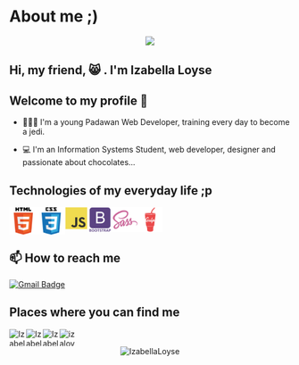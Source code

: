 # About me ;)

<p align="center">
<img src="https://img.shields.io/static/v1?label=Dev&message=IzabellaLoyse&color=13f3cb&style=for-the-badge&logo=github">
</p>

## **Hi, my friend, 😸 . I'm Izabella Loyse**

## **Welcome to my profile** 🖖

- 👩🏼‍💻 I'm a young Padawan Web Developer, training every day to become a jedi.

- 💻 I'm an Information Systems Student, web developer, designer and passionate about chocolates...

## Technologies of my everyday life ;p

<img align="left" src="https://raw.githubusercontent.com/IzabellaLoyse/IzabellaLoyse/7a5a4c8801cc7712a7855a429ad45fafb11abbad/html.svg" alt="HTML" width="50" height="50">

<img align="left" src="https://raw.githubusercontent.com/IzabellaLoyse/IzabellaLoyse/7a5a4c8801cc7712a7855a429ad45fafb11abbad/css.svg" alt="CSS" width="50" height="50">

<img align="left" src="https://raw.githubusercontent.com/IzabellaLoyse/IzabellaLoyse/7a5a4c8801cc7712a7855a429ad45fafb11abbad/js.svg" alt="JavaScript" width="40" height="40">

<img align="left" src="https://raw.githubusercontent.com/IzabellaLoyse/IzabellaLoyse/7a5a4c8801cc7712a7855a429ad45fafb11abbad/bootstrap.svg" alt="Bootstrap" width="45" height="45">

<img align="left" src="https://raw.githubusercontent.com/IzabellaLoyse/IzabellaLoyse/7a5a4c8801cc7712a7855a429ad45fafb11abbad/sass.svg" alt="Sass" width="45" height="45">

<img align="left" src="https://raw.githubusercontent.com/IzabellaLoyse/IzabellaLoyse/3288d591c59e4fccd0b66c52fd587328b23675c8/gulp-plain.svg" alt="Gulp" width="45" height="45"> <br>

<br>

## 📫 How to reach me

[![Gmail Badge](https://img.shields.io/badge/-izabellaloysedev@gmail.com-c14438?style=flat-square&logo=Gmail&logoColor=white&link=mailto:izabellaloysedev@gmail.com)](mailto:izabellaloysedev@gmail.com)



## Places where you can find me

<a href="https://www.freecodecamp.org/izabellaloyse" target="blank"><img align="left" src="https://cdn.jsdelivr.net/npm/simple-icons@3.0.1/icons/freecodecamp.svg" alt="Izabella Loyse" height="30" width="30" />
</a>

<a href="https://izabellaloyse.medium.com/" target="blank"><img align="left" src="https://cdn.jsdelivr.net/npm/simple-icons@3.0.1/icons/medium.svg" alt="Izabella Loyse" height="30" width="30" />
</a>

<a href="https://www.linkedin.com/in/izabella-loyse-candido/" target="blank"><img align="left" src="https://cdn.jsdelivr.net/npm/simple-icons@3.0.1/icons/linkedin.svg" alt="Izabella Loyse" height="30" width="30" />
</a>

<a href="https://instagram.com/izaloyse" target="blank"><img align="left" src="https://cdn.jsdelivr.net/npm/simple-icons@3.0.1/icons/instagram.svg" alt="izaloyse" height="30" width="30" /></a>

<br>

  <p align="center"> <img src="https://github-readme-stats.vercel.app/api?username=IzabellaLoyse&show_icons=true" alt="IzabellaLoyse" /> </p>
